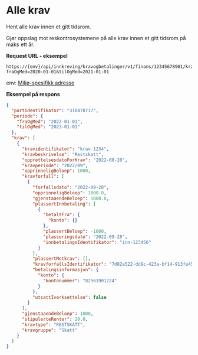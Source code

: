 # Alle krav

Hent alle krav innen et gitt tidsrom.

Gjør oppslag mot reskontrosystemene på alle krav innen et gitt tidsrom på maks ett år.

**Request URL - eksempel**

```
https://{env}/api/innkreving/kravogbetalinger/v1/finans/12345678901/krav?fraOgMed=2020-01-01&tilOgMed=2021-01-01
```

env: [Miljø-spesifikk adresse](https://skatteetaten.github.io/datasamarbeid-api-dokumentasjon/about_miljoer)

**Eksempel på respons**

```json
{
  "partIdentifikator": "310478717",
  "periode": {
    "fraOgMed": "2022-01-01",
    "tilOgMed": "2023-01-01"
  },
  "krav": [
    {
      "kravidentifikator": "krav-1234",
      "kravbeskrivelse": "Restskatt",
      "opprettelsesdatoForKrav": "2022-08-28",
      "kravperiode": "2022/09",
      "opprinneligBeloep": 1000,
      "kravforfall": [
        {
          "forfallsdato": "2022-09-28",
          "opprinneligBeloep": 1000.0,
          "gjenstaaendeBeloep": 1000.0,
          "plassertInnbetaling": [
            {
              "betaltFra": {
                "konto": {}
              },
              "plassertBeloep": -1000,
              "plasseringsdato": "2022-09-28",
              "innbetalingsIdentifikator": "inn-123456"
            }
          ],
          "plassertMotkrav": [],
          "kravforfallsIdentifikator": "7d82a522-dd9c-423a-bf14-913fe4511248",
          "betalingsinformasjon": {
            "konto": {
              "kontonummer": "82561901224"
            }
          },
          "utsattIverksettelse": false
        }
      ],
      "gjenstaaendeBeloep": 1000,
      "stipulerteRenter": 20.0,
      "kravtype": "RESTSKATT",
      "kravgruppe": "Skatt"
    }
  ]
}
```
